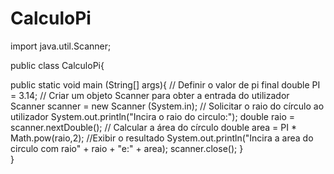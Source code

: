 # CalculoPi
import java.util.Scanner;

public class CalculoPi{

public static void main (String[] args){
  // Definir o valor de pi
final double  PI = 3.14;
 // Criar um objeto Scanner para obter a entrada do utilizador
Scanner scanner = new Scanner (System.in);
 // Solicitar o raio do círculo ao utilizador
System.out.println("Incira o raio do circulo:");
double raio = scanner.nextDouble();
 // Calcular a área do círculo
 double area = PI * Math.pow(raio,2);
 //Exibir o resultado
System.out.println("Incira a area do circulo com raio" + raio + "e:" + area);
scanner.close();
}    
}
